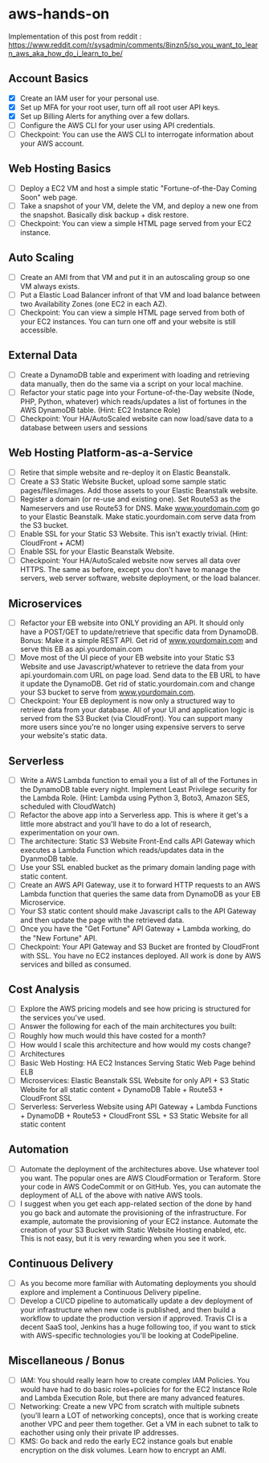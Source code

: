# aws-hands-on

Implementation of this post from reddit : 
https://www.reddit.com/r/sysadmin/comments/8inzn5/so_you_want_to_learn_aws_aka_how_do_i_learn_to_be/

## Account Basics

- [x] Create an IAM user for your personal use.
- [x] Set up MFA for your root user, turn off all root user API keys.
- [x] Set up Billing Alerts for anything over a few dollars.
- [ ] Configure the AWS CLI for your user using API credentials.
- [ ] Checkpoint: You can use the AWS CLI to interrogate information about your AWS account.

## Web Hosting Basics

- [ ] Deploy a EC2 VM and host a simple static "Fortune-of-the-Day Coming Soon" web page.
- [ ] Take a snapshot of your VM, delete the VM, and deploy a new one from the snapshot. Basically disk backup + disk restore.
- [ ] Checkpoint: You can view a simple HTML page served from your EC2 instance.

## Auto Scaling

- [ ] Create an AMI from that VM and put it in an autoscaling group so one VM always exists.
- [ ] Put a Elastic Load Balancer infront of that VM and load balance between two Availability Zones (one EC2 in each AZ).
- [ ] Checkpoint: You can view a simple HTML page served from both of your EC2 instances. You can turn one off and your website is still accessible.

## External Data

- [ ] Create a DynamoDB table and experiment with loading and retrieving data manually, then do the same via a script on your local machine.
- [ ] Refactor your static page into your Fortune-of-the-Day website (Node, PHP, Python, whatever) which reads/updates a list of fortunes in the AWS DynamoDB table. (Hint: EC2 Instance Role)
- [ ] Checkpoint: Your HA/AutoScaled website can now load/save data to a database between users and sessions

## Web Hosting Platform-as-a-Service

- [ ] Retire that simple website and re-deploy it on Elastic Beanstalk.
- [ ] Create a S3 Static Website Bucket, upload some sample static pages/files/images. Add those assets to your Elastic Beanstalk website.
- [ ] Register a domain (or re-use and existing one). Set Route53 as the Nameservers and use Route53 for DNS. Make www.yourdomain.com go to your Elastic Beanstalk. Make static.yourdomain.com serve data from the S3 bucket.
- [ ] Enable SSL for your Static S3 Website. This isn't exactly trivial. (Hint: CloudFront + ACM)
- [ ] Enable SSL for your Elastic Beanstalk Website.
- [ ] Checkpoint: Your HA/AutoScaled website now serves all data over HTTPS. The same as before, except you don't have to manage the servers, web server software, website deployment, or the load balancer.

## Microservices

- [ ] Refactor your EB website into ONLY providing an API. It should only have a POST/GET to update/retrieve that specific data from DynamoDB. Bonus: Make it a simple REST API. Get rid of www.yourdomain.com and serve this EB as api.yourdomain.com
- [ ] Move most of the UI piece of your EB website into your Static S3 Website and use Javascript/whatever to retrieve the data from your api.yourdomain.com URL on page load. Send data to the EB URL to have it update the DynamoDB. Get rid of static.yourdomain.com and change your S3 bucket to serve from www.yourdomain.com.
- [ ] Checkpoint: Your EB deployment is now only a structured way to retrieve data from your database. All of your UI and application logic is served from the S3 Bucket (via CloudFront). You can support many more users since you're no longer using expensive servers to serve your website's static data.

## Serverless

- [ ] Write a AWS Lambda function to email you a list of all of the Fortunes in the DynamoDB table every night. Implement Least Privilege security for the Lambda Role. (Hint: Lambda using Python 3, Boto3, Amazon SES, scheduled with CloudWatch)
- [ ] Refactor the above app into a Serverless app. This is where it get's a little more abstract and you'll have to do a lot of research, experimentation on your own.
- [ ] The architecture: Static S3 Website Front-End calls API Gateway which executes a Lambda Function which reads/updates data in the DyanmoDB table.
- [ ] Use your SSL enabled bucket as the primary domain landing page with static content.
- [ ] Create an AWS API Gateway, use it to forward HTTP requests to an AWS Lambda function that queries the same data from DynamoDB as your EB Microservice.
- [ ] Your S3 static content should make Javascript calls to the API Gateway and then update the page with the retrieved data.
- [ ] Once you have the "Get Fortune" API Gateway + Lambda working, do the "New Fortune" API.
- [ ] Checkpoint: Your API Gateway and S3 Bucket are fronted by CloudFront with SSL. You have no EC2 instances deployed. All work is done by AWS services and billed as consumed.

## Cost Analysis

- [ ] Explore the AWS pricing models and see how pricing is structured for the services you've used.
- [ ] Answer the following for each of the main architectures you built:
- [ ] Roughly how much would this have costed for a month?
- [ ] How would I scale this architecture and how would my costs change?
- [ ] Architectures
- [ ] Basic Web Hosting: HA EC2 Instances Serving Static Web Page behind ELB
- [ ] Microservices: Elastic Beanstalk SSL Website for only API + S3 Static Website for all static content + DynamoDB Table + Route53 + CloudFront SSL
- [ ] Serverless: Serverless Website using API Gateway + Lambda Functions + DynamoDB + Route53 + CloudFront SSL + S3 Static Website for all static content

## Automation

- [ ] Automate the deployment of the architectures above. Use whatever tool you want. The popular ones are AWS CloudFormation or Teraform. Store your code in AWS CodeCommit or on GitHub. Yes, you can automate the deployment of ALL of the above with native AWS tools.
- [ ] I suggest when you get each app-related section of the done by hand you go back and automate the provisioning of the infrastructure. For example, automate the provisioning of your EC2 instance. Automate the creation of your S3 Bucket with Static Website Hosting enabled, etc. This is not easy, but it is very rewarding when you see it work.

## Continuous Delivery

- [ ] As you become more familiar with Automating deployments you should explore and implement a Continuous Delivery pipeline.
- [ ] Develop a CI/CD pipeline to automatically update a dev deployment of your infrastructure when new code is published, and then build a workflow to update the production version if approved. Travis CI is a decent SaaS tool, Jenkins has a huge following too, if you want to stick with AWS-specific technologies you'll be looking at CodePipeline.

## Miscellaneous / Bonus

- [ ] IAM: You should really learn how to create complex IAM Policies. You would have had to do basic roles+policies for for the EC2 Instance Role and Lambda Execution Role, but there are many advanced features.
- [ ] Networking: Create a new VPC from scratch with multiple subnets (you'll learn a LOT of networking concepts), once that is working create another VPC and peer them together. Get a VM in each subnet to talk to eachother using only their private IP addresses.
- [ ] KMS: Go back and redo the early EC2 instance goals but enable encryption on the disk volumes. Learn how to encrypt an AMI.